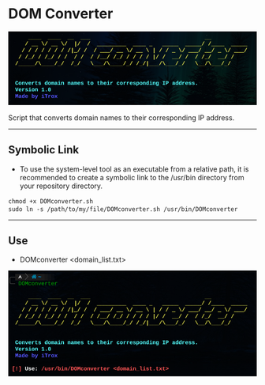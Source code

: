 # **DOM Converter**


![hostScan](/img/dom1.png)

Script that converts domain names to their corresponding IP address.

---

## Symbolic Link

* To use the system-level tool as an executable from a relative path, it is recommended to create a symbolic link to the /usr/bin directory from your repository directory.

```shell
chmod +x DOMconverter.sh
sudo ln -s /path/to/my/file/DOMconverter.sh /usr/bin/DOMconverter
```

---

## Use

- DOMconverter <domain_list.txt>

![hostScan used error](/img/dom2.png)
